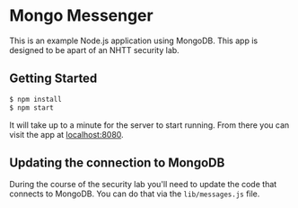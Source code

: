 Mongo Messenger
===============

This is an example Node.js application using MongoDB. This app is designed to
be apart of an NHTT security lab.

Getting Started
---------------

```bash
$ npm install
$ npm start
```

It will take up to a minute for the server to start running. From there you can
visit the app at [localhost:8080](http://localhost:8080).

Updating the connection to MongoDB
----------------------------------

During the course of the security lab you'll need to update the code that
connects to MongoDB. You can do that via the `lib/messages.js` file.
